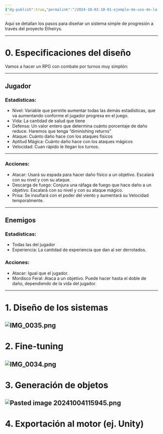 ```yaml
---
{"dg-publish":true,"permalink":"/2024-10-02-10-01-ejemplo-de-uso-de-la-aplicacion/"}
---
```


Aquí se detallan los pasos para diseñar un sistema simple de progresión a través del proyecto Etheirys.

---
# 0. Especificaciones del diseño

Vamos a hacer un RPG con combate por turnos muy simplón:

---
## Jugador

### Estadísticas:

* Nivel: Variable que permite aumentar todas las demás estadísticas, que va aumentando conforme el jugador progresa en el juego.
* Vida: La cantidad de salud que tiene
* Defensa: Un valor entero que determina cuánto porcentaje de daño reduce. Haremos que tenga “diminishing returns”
* Ataque: Cuánto daño hace con los ataques físicos
* Aptitud Mágica: Cuánto daño hace con los ataques mágicos
* Velocidad: Cuan rápido le llegan los turnos.

---
### Acciones:

* Atacar: Usará su espada para hacer daño físico a un objetivo. Escalará con su nivel y con su ataque.
* Descarga de fuego: Conjura una ráfaga de fuego que hace daño a un objetivo. Escalará con su nivel y con su ataque mágico.
* Prisa: Se insuflará con el poder del viento y aumentará su Velocidad temporalmente.
---
## Enemigos

### Estadísticas:

+ Todas las del jugador
+ Experiencia: La cantidad de experiencia que dan al ser derrotados.

### Acciones: 

+ Atacar: Igual que el jugador.
+ Mordisco Feral: Ataca a un objetivo. Puede hacer hasta el doble de daño, dependiendo de la vida del jugador.
---
# 1. Diseño de los sistemas

![IMG_0035.png](/img/user/99%20-%20Meta/Im%C3%A1genes/IMG_0035.png)
---
# 2. Fine-tuning
![IMG_0034.png](/img/user/99%20-%20Meta/Im%C3%A1genes/IMG_0034.png)
---
# 3. Generación de objetos
![Pasted image 20241004115945.png](/img/user/99%20-%20Meta/Im%C3%A1genes/Pasted%20image%2020241004115945.png)
---

# 4. Exportación al motor (ej. Unity)
